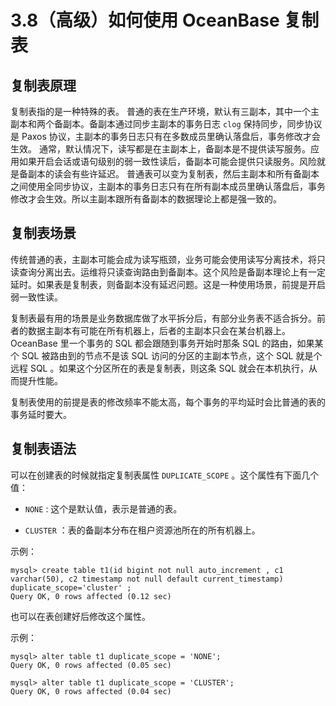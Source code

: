 3.8（高级）如何使用 OceanBase 复制表 
==============================================



复制表原理 
-----------------------

复制表指的是一种特殊的表。 普通的表在生产环境，默认有三副本，其中一个主副本和两个备副本。备副本通过同步主副本的事务日志 `clog` 保持同步，同步协议是 Paxos 协议，主副本的事务日志只有在多数成员里确认落盘后，事务修改才会生效。 通常，默认情况下，读写都是在主副本上，备副本是不提供读写服务。应用如果开启会话或语句级别的弱一致性读后，备副本可能会提供只读服务。风险就是备副本的读会有些许延迟。 普通表可以变为复制表，然后主副本和所有备副本之间使用全同步协议，主副本的事务日志只有在所有副本成员里确认落盘后，事务修改才会生效。所以主副本跟所有备副本的数据理论上都是强一致的。

复制表场景 
-----------------------

传统普通的表，主副本可能会成为读写瓶颈，业务可能会使用读写分离技术，将只读查询分离出去。运维将只读查询路由到备副本。这个风险是备副本理论上有一定延时。如果表是复制表，则备副本没有延迟问题。这是一种使用场景，前提是开启弱一致性读。

复制表最有用的场景是业务数据库做了水平拆分后，有部分业务表不适合拆分。前者的数据主副本有可能在所有机器上，后者的主副本只会在某台机器上。OceanBase 里一个事务的 SQL 都会跟随到事务开始时那条 SQL 的路由，如果某个 SQL 被路由到的节点不是该 SQL 访问的分区的主副本节点，这个 SQL 就是个远程 SQL 。如果这个分区所在的表是复制表，则这条 SQL 就会在本机执行，从而提升性能。

复制表使用的前提是表的修改频率不能太高，每个事务的平均延时会比普通的表的事务延时要大。

复制表语法 
-----------------------

可以在创建表的时候就指定复制表属性 `DUPLICATE_SCOPE` 。这个属性有下面几个值：

* `NONE` : 这个是默认值，表示是普通的表。

  

* `CLUSTER` ：表的备副本分布在租户资源池所在的所有机器上。

  




示例：

```unknow
mysql> create table t1(id bigint not null auto_increment , c1 varchar(50), c2 timestamp not null default current_timestamp) duplicate_scope='cluster' ;                                                   Query OK, 0 rows affected (0.12 sec)
```



也可以在表创建好后修改这个属性。

示例：

```unknow
mysql> alter table t1 duplicate_scope = 'NONE';
Query OK, 0 rows affected (0.05 sec)

mysql> alter table t1 duplicate_scope = 'CLUSTER';
Query OK, 0 rows affected (0.04 sec)
```


